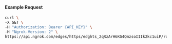 <!-- Code generated for API Clients. DO NOT EDIT. -->

#### Example Request

```bash
curl \
-X GET \
-H "Authorization: Bearer {API_KEY}" \
-H "Ngrok-Version: 2" \
https://api.ngrok.com/edges/https/edghts_2qRzArH6KG4QmzsoIIIk2kc1uiP/routes/edghtsrt_2qRzAn0tCjyHi9vq8GAhERA4h2F/oidc
```
